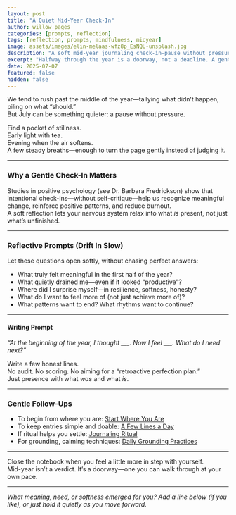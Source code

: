 ```yaml
---
layout: post
title: "A Quiet Mid-Year Check-In"
author: willow_pages
categories: [prompts, reflection]
tags: [reflection, prompts, mindfulness, midyear]
image: assets/images/elin-melaas-wfz8p_EsNQU-unsplash.jpg
description: "A soft mid-year journaling check-in—pause without pressure, notice what held meaning, what drained you, and what you need next."
excerpt: "Halfway through the year is a doorway, not a deadline. A gentle pause to ask: How am I, really?"
date: 2025-07-07
featured: false
hidden: false
---
```


We tend to rush past the middle of the year—tallying what didn’t happen, piling on what “should.”  
But July can be something quieter: a pause without pressure.

Find a pocket of stillness.  
Early light with tea.  
Evening when the air softens.  
A few steady breaths—enough to turn the page gently instead of judging it.

---

### Why a Gentle Check-In Matters

Studies in positive psychology (see Dr. Barbara Fredrickson) show that intentional check-ins—without self-critique—help us recognize meaningful change, reinforce positive patterns, and reduce burnout.  
A soft reflection lets your nervous system relax into what *is* present, not just what’s unfinished.

---

### Reflective Prompts (Drift In Slow)

Let these questions open softly, without chasing perfect answers:

- What truly felt meaningful in the first half of the year?
- What quietly drained me—even if it looked “productive”?
- Where did I surprise myself—in resilience, softness, honesty?
- What do I want to feel more of (not just achieve more of)?
- What patterns want to end? What rhythms want to continue?

---

#### Writing Prompt

*“At the beginning of the year, I thought ___. Now I feel ___. What do I need next?”*

Write a few honest lines.  
No audit. No scoring. No aiming for a “retroactive perfection plan.”  
Just presence with what *was* and what *is*.

---

### Gentle Follow-Ups

- To begin from where you are: [Start Where You Are](/start-where-you-are/)
- To keep entries simple and doable: [A Few Lines a Day](/a-few-lines-a-day/)
- If ritual helps you settle: [Journaling Ritual](/journaling-ritual/)
- For grounding, calming techniques: [Daily Grounding Practices](/daily-grounding-practices/)

---

Close the notebook when you feel a little more in step with yourself.  
Mid-year isn’t a verdict. It’s a doorway—one you can walk through at your own pace.

---

*What meaning, need, or softness emerged for you? Add a line below (if you like), or just hold it quietly as you move forward.*